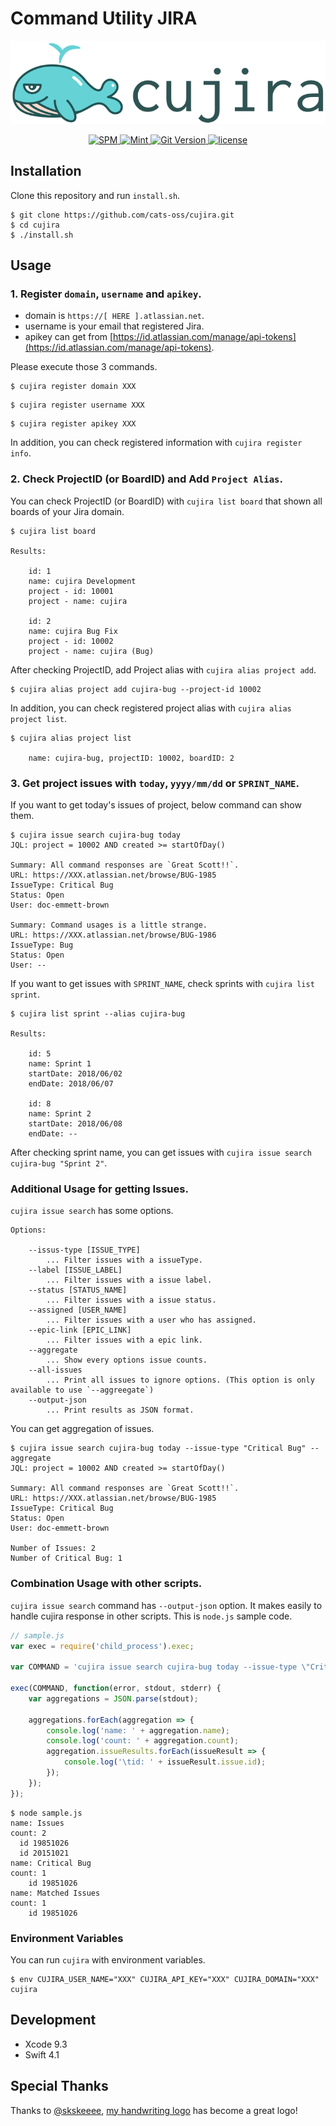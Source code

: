 # Command Utility JIRA

<p align="center">
    <img src="./Images/cujira_logo.png" alt="cujira" />
</p>
<p align="center">
  <a href="https://swift.org/package-manager">
    <img src="https://img.shields.io/badge/SPM-compatible-brightgreen.svg?style=flat" alt="SPM" />
  </a>
  <a href="https://github.com/yonaskolb/Mint">
    <img src="https://img.shields.io/badge/Mint-compatible-brightgreen.svg?style=flat" alt="Mint" />
  </a>
  <a href="https://github.com/abema/cujira/releases">
    <img src="https://img.shields.io/github/release/abema/cujira.svg" alt="Git Version" />
  </a>
  <a href="https://github.com/abema/cujira/blob/master/LICENSE">
    <img src="https://img.shields.io/badge/license-MIT-lightgray.svg" alt="license" />
  </a>
</p>

## Installation

Clone this repository and run `install.sh`.

```
$ git clone https://github.com/cats-oss/cujira.git
$ cd cujira
$ ./install.sh
```

## Usage

### 1. Register `domain`, `username` and `apikey`.

- domain is `https://[ HERE ].atlassian.net`.
- username is your email that registered Jira.
- apikey can get from [https://id.atlassian.com/manage/api-tokens](https://id.atlassian.com/manage/api-tokens).

Please execute those 3 commands.

```
$ cujira register domain XXX
```

```
$ cujira register username XXX
```

```
$ cujira register apikey XXX
```

In addition, you can check registered information with `cujira register info`.

### 2. Check ProjectID (or BoardID) and Add `Project Alias`.

You can check ProjectID (or BoardID) with `cujira list board` that shown all boards of your Jira domain.

```
$ cujira list board

Results:

	id: 1
	name: cujira Development
	project - id: 10001
	project - name: cujira

	id: 2
	name: cujira Bug Fix
	project - id: 10002
	project - name: cujira (Bug)
```

After checking ProjectID, add Project alias with `cujira alias project add`.

```
$ cujira alias project add cujira-bug --project-id 10002
```

In addition, you can check registered project alias with `cujira alias project list`.

```
$ cujira alias project list

    name: cujira-bug, projectID: 10002, boardID: 2
```

### 3. Get project issues with `today`, `yyyy/mm/dd` or `SPRINT_NAME`.

If you want to get today's issues of project, below command can show them.

```
$ cujira issue search cujira-bug today
JQL: project = 10002 AND created >= startOfDay()

Summary: All command responses are `Great Scott!!`.
URL: https://XXX.atlassian.net/browse/BUG-1985
IssueType: Critical Bug
Status: Open
User: doc-emmett-brown

Summary: Command usages is a little strange.
URL: https://XXX.atlassian.net/browse/BUG-1986
IssueType: Bug
Status: Open
User: --
```

If you want to get issues with `SPRINT_NAME`, check sprints with `cujira list sprint`.

```
$ cujira list sprint --alias cujira-bug

Results:

	id: 5
	name: Sprint 1
	startDate: 2018/06/02
	endDate: 2018/06/07

	id: 8
	name: Sprint 2
	startDate: 2018/06/08
	endDate: --
```

After checking sprint name, you can get issues with `cujira issue search cujira-bug "Sprint 2"`.

### Additional Usage for getting Issues.

`cujira issue search` has some options.

```
Options:

    --issus-type [ISSUE_TYPE]
        ... Filter issues with a issueType.
    --label [ISSUE_LABEL]
        ... Filter issues with a issue label.
    --status [STATUS_NAME]
        ... Filter issues with a issue status.
    --assigned [USER_NAME]
        ... Filter issues with a user who has assigned.
    --epic-link [EPIC_LINK]
        ... Filter issues with a epic link.
    --aggregate
        ... Show every options issue counts.
    --all-issues
        ... Print all issues to ignore options. (This option is only available to use `--aggreegate`)
    --output-json
        ... Print results as JSON format.
```

You can get aggregation of issues.

```
$ cujira issue search cujira-bug today --issue-type "Critical Bug" --aggregate
JQL: project = 10002 AND created >= startOfDay()

Summary: All command responses are `Great Scott!!`.
URL: https://XXX.atlassian.net/browse/BUG-1985
IssueType: Critical Bug
Status: Open
User: doc-emmett-brown

Number of Issues: 2
Number of Critical Bug: 1
```

### Combination Usage with other scripts.

`cujira issue search` command has `--output-json` option.
It makes easily to handle cujira response in other scripts.
This is `node.js` sample code.

```javascript
// sample.js
var exec = require('child_process').exec;

var COMMAND = 'cujira issue search cujira-bug today --issue-type \"Critical Bug\" --aggregate --output-json';

exec(COMMAND, function(error, stdout, stderr) {
    var aggregations = JSON.parse(stdout);

    aggregations.forEach(aggregation => {
        console.log('name: ' + aggregation.name);
        console.log('count: ' + aggregation.count);
        aggregation.issueResults.forEach(issueResult => {
            console.log('\tid: ' + issueResult.issue.id);
        });
    });
});
```

```
$ node sample.js
name: Issues
count: 2
  id 19851026
  id 20151021
name: Critical Bug
count: 1
	id 19851026
name: Matched Issues
count: 1
	id 19851026
```

### Environment Variables

You can run `cujira` with environment variables.

```
$ env CUJIRA_USER_NAME="XXX" CUJIRA_API_KEY="XXX" CUJIRA_DOMAIN="XXX" cujira
```

## Development

- Xcode 9.3
- Swift 4.1

## Special Thanks

Thanks to [@skskeeee](https://github.com/skskeeee), [my handwriting logo](./Images/cujira_original.jpg) has become a great logo!
